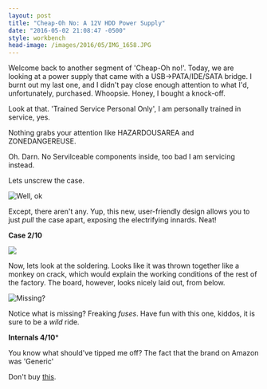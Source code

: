 ```yaml
---
layout: post
title: "Cheap-Oh No: A 12V HDD Power Supply"
date: "2016-05-02 21:08:47 -0500"
style: workbench
head-image: /images/2016/05/IMG_1658.JPG
---
```



Welcome back to another segment of 'Cheap-Oh no!'. Today, we are looking at a power supply that came with a USB->PATA/IDE/SATA bridge. I burnt out my last one, and I didn't pay close enough attention to what I'd, unfortunately, purchased. Whoopsie. Honey, I bought a knock-off.

Look at that. 'Trained Service Personal Only', I am personally trained in service, yes.

Nothing grabs your attention like HAZARDOUSAREA and ZONEDANGEREUSE.

Oh. Darn. No Servilceable components inside, too bad I am servicing instead.

Lets unscrew the case.

![Well, ok](/images/2016/05/IMG_1659.JPG)

Except, there aren't any. Yup, this new, user-friendly design allows you to just *pull* the case apart, exposing the electrifying innards. Neat!

**Case 2/10**



![](/images/2016/05/IMG_1660.JPG)

Now, lets look at the soldering. Looks like it was thrown together like a monkey on crack, which would explain the working conditions of the rest of the factory. The board, however, looks nicely laid out, from below.

![Missing?](/images/2016/05/IMG_1661.JPG)

Notice what is missing? Freaking *fuses*. Have fun with this one, kiddos, it is sure to be a *wild* ride.

**Internals 4/10***


You know what should've tipped me off? The fact that the brand on Amazon was 'Generic'

Don't buy [this](http://www.amazon.com/Drive-Adapter-Converter-Optical-External/dp/B002OV1VJW?ie=UTF8&psc=1&redirect=true&ref_=oh_aui_detailpage_o00_s00).
